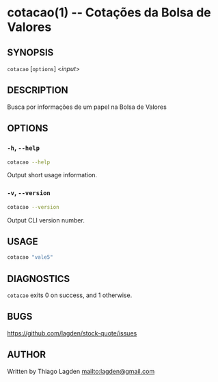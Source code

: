 # cotacao(1) -- Cotações da Bolsa de Valores

## SYNOPSIS

`cotacao` \[`options`\] <_input_>

## DESCRIPTION

Busca por informações de um papel na Bolsa de Valores

## OPTIONS

### `-h`, `--help`

```sh
cotacao --help
```

Output short usage information.

### `-v`, `--version`

```sh
cotacao --version
```

Output CLI version number.

## USAGE

```sh
cotacao "vale5"
```

## DIAGNOSTICS

`cotacao` exits 0 on success, and 1 otherwise.

## BUGS

<https://github.com/lagden/stock-quote/issues>

## AUTHOR

Written by Thiago Lagden <mailto:lagden@gmail.com>
